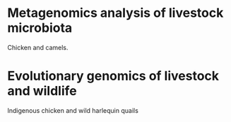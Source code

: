 Metagenomics analysis of livestock microbiota 
======

Chicken and camels.


Evolutionary genomics of livestock and wildlife
======

Indigenous chicken and wild harlequin quails

